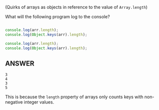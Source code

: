 (Quirks of arrays as objects in reference to the value of `Array.length`)

What will the following program log to the console?
```javascript

console.log(arr.length);
console.log(Object.keys(arr).length);

console.log(arr.length);
console.log(Object.keys(arr).length);
```

## ANSWER
```
3
4
3
5
```
This is because the `length` property of arrays only counts keys with non-negative integer values.